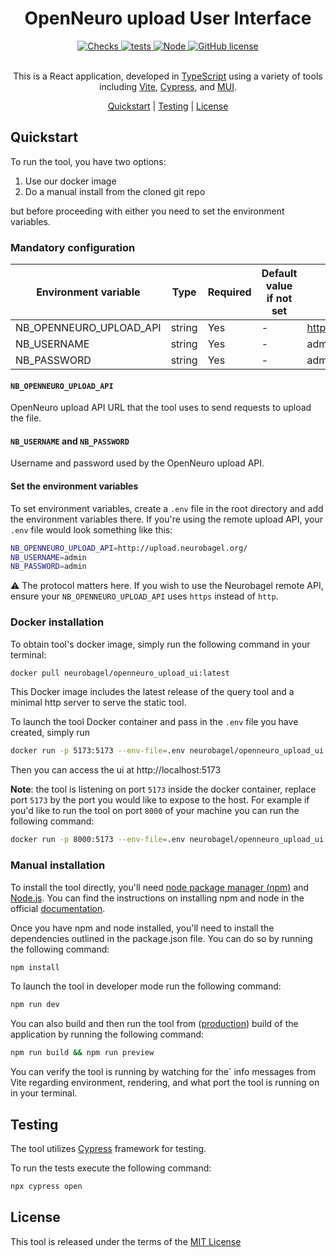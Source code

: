 <div align="center">

# OpenNeuro upload User Interface

<div>
    <a href="https://github.com/neurobagel/ui/actions/workflows/tests.yaml">
        <img src="https://img.shields.io/github/actions/workflow/status/neurobagel/ui/checks.yaml?color=BDB76B&label=checks&style=flat-square" alt="Checks">
    </a>
    <a href="https://github.com/neurobagel/ui/actions/workflows/test.yaml">
        <img src="https://img.shields.io/github/actions/workflow/status/neurobagel/ui/tests.yaml?color=8FBC8F&label=e2e test&style=flat-square" alt="tests">
    </a>
    <a href="https://nodejs.org/en//">
        <img src="https://img.shields.io/badge/node-20.9-CD5C5C?style=flat-square" alt="Node">
    <a href="LICENSE">
        <img src="https://img.shields.io/github/license/neurobagel/ui?color=4682B4&style=flat-square" alt="GitHub license">
    </a>
</div>
<br>

This is a React application, developed in [TypeScript](https://www.typescriptlang.org/) using a variety of tools including [Vite](https://vitejs.dev/), [Cypress](https://www.cypress.io/), and [MUI](https://mui.com/).

[Quickstart](#quickstart) |
[Testing](#testing) |
[License](#license)

</div>

## Quickstart

To run the tool, you have two options:

1. Use our docker image
2. Do a manual install from the cloned git repo

but before proceeding with either you need to set the environment variables.

### Mandatory configuration

| Environment variable    | Type   | Required | Default value if not set | Example                |
| ----------------------- | ------ | -------- | ------------------------ | ---------------------- |
| NB_OPENNEURO_UPLOAD_API | string | Yes      | -                        | http://127.0.0.1:8000/ |
| NB_USERNAME             | string | Yes      | -                        | admin                  |
| NB_PASSWORD             | string | Yes      | -                        | admin                  |

#### `NB_OPENNEURO_UPLOAD_API`

OpenNeuro upload API URL that the tool uses to send requests to upload the file.

#### `NB_USERNAME` and `NB_PASSWORD`

Username and password used by the OpenNeuro upload API.

#### Set the environment variables

To set environment variables, create a `.env` file in the root directory and add the environment variables there. If you're using the remote upload API, your `.env` file would look something like this:

```bash
NB_OPENNEURO_UPLOAD_API=http://upload.neurobagel.org/
NB_USERNAME=admin
NB_PASSWORD=admin
```

:warning: The protocol matters here.
If you wish to use the Neurobagel remote API, ensure your `NB_OPENNEURO_UPLOAD_API` uses `https` instead of `http`.

### Docker installation

To obtain tool's docker image, simply run the following command in your terminal:

```bash
docker pull neurobagel/openneuro_upload_ui:latest
```

This Docker image includes the latest release of the query tool and a minimal http server to serve the static tool.

To launch the tool Docker container and pass in the `.env` file you have created, simply run

```bash
docker run -p 5173:5173 --env-file=.env neurobagel/openneuro_upload_ui:latest
```

Then you can access the ui at http://localhost:5173

**Note**: the tool is listening on port `5173` inside the docker container,
replace port `5173` by the port you would like to expose to the host.
For example if you'd like to run the tool on port `8000` of your machine you can run the following command:

```bash
docker run -p 8000:5173 --env-file=.env neurobagel/openneuro_upload_ui:latest
```

### Manual installation

To install the tool directly, you'll need [node package manager (npm)](https://www.npmjs.com/) and [Node.js](https://nodejs.org/en/).
You can find the instructions on installing npm and node in the official [documentation](https://docs.npmjs.com/downloading-and-installing-node-js-and-npm).

Once you have npm and node installed, you'll need to install the dependencies outlined in the package.json file.
You can do so by running the following command:

```bash
npm install
```

To launch the tool in developer mode run the following command:

```bash
npm run dev
```

You can also build and then run the tool from ([production](https://vitejs.dev/guide/build)) build of the application by running the following command:

```bash
npm run build && npm run preview
```

You can verify the tool is running by watching for the` info messages from Vite regarding environment, rendering, and what port the tool is running on in your terminal.

## Testing

The tool utilizes [Cypress](https://www.cypress.io/) framework for testing.

To run the tests execute the following command:

```bash
npx cypress open
```

## License

This tool is released under the terms of the [MIT License](LICENSE)
